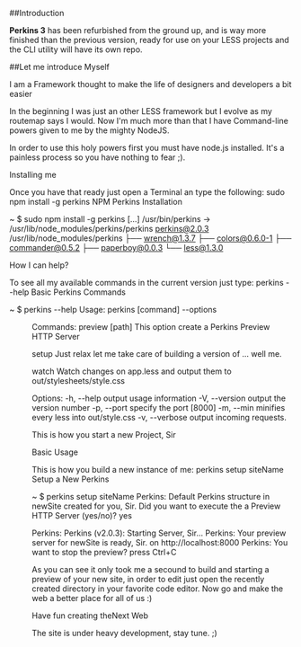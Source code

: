 ##Introduction

**Perkins 3** has been refurbished from the ground up, and is way more finished than the previous version, ready for use on your LESS projects and the CLI utility will have its own repo.

##Let me introduce Myself

I am a Framework thought to make the life of designers and developers a bit easier

In the beginning I was just an other LESS framework but I evolve as my routemap says I would. Now I'm much more than that I have Command-line powers given to me by the mighty NodeJS.

In order to use this holy powers first you must have node.js installed. It's a painless process so you have nothing to fear ;).

Installing me

Once you have that ready just open a Terminal an type the following: sudo npm install -g perkins
NPM Perkins Installation

~ $ sudo npm install -g perkins
[...]
/usr/bin/perkins -> /usr/lib/node_modules/perkins/perkins
perkins@2.0.3 /usr/lib/node_modules/perkins 
├── wrench@1.3.7
├── colors@0.6.0-1
├── commander@0.5.2
├── paperboy@0.0.3
└── less@1.3.0
      
How I can help?

To see all my available commands in the current version just type: perkins --help
Basic Perkins Commands

~ $ perkins --help
Usage: perkins [command] --options <dir>

Commands:
  preview [path]
  This option create a Perkins Preview HTTP Server

  setup <path>
  Just relax let me take care of building a version of ... well me.

  watch <path>
  Watch changes on app.less and output them to 
    out/stylesheets/style.css

Options:
  -h, --help         output usage information
  -V, --version      output the version number
  -p, --port <port>  specify the port [8000]
  -m, --min          minifies every less into out/style.css
  -v, --verbose      output incoming requests.
      
This is how you start a new Project, Sir


Basic Usage

This is how you build a new instance of me: perkins setup siteName
Setup a New Perkins

~ $ perkins setup siteName
Perkins: Default Perkins structure in newSite created for you, Sir.
Did you want to execute the a Preview HTTP Server (yes/no)? yes 

Perkins: Perkins (v2.0.3): Starting Server, Sir...
Perkins: Your preview server for newSite is ready, Sir. on http://localhost:8000
Perkins: You want to stop the preview? press Ctrl+C
      
As you can see it only took me a secound to build and starting a preview of your new site, in order to edit just open the recently created directory in your favorite code editor. Now go and make the web a better place for all of us :)

Have fun creating theNext Web


The site is under heavy development, stay tune. ;)
